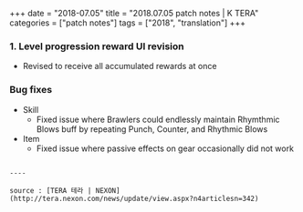 +++
date = "2018-07.05"
title = "2018.07.05 patch notes | K TERA"
categories = ["patch notes"]
tags = ["2018", "translation"]
+++

### 1. Level progression reward UI revision
- Revised to receive all accumulated rewards at once

### Bug fixes
- Skill
  - Fixed issue where Brawlers could endlessly maintain Rhymthmic Blows buff by repeating Punch, Counter, and Rhythmic Blows
- Item
  - Fixed issue where passive effects on gear occasionally did not work
```

----

source : [TERA 테라 | NEXON](http://tera.nexon.com/news/update/view.aspx?n4articlesn=342)

